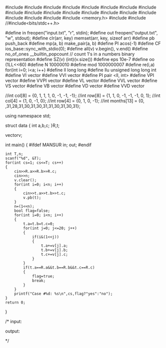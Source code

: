 


#include <cstring>
#include <vector>
#include <list>
#include <map>
#include <set>
#include <deque>
#include <stack>
#include <bitset>
#include <algorithm>
#include <functional>
#include <numeric>
#include <utility>
#include <sstream>
#include <iostream>
#include <iomanip>
#include <cstdio>
#include <cmath>
#include <cstdlib>
#include <ctime>
#include <memory.h>
#include <cassert>
#include <queue>
//#include<bits/stdc++.h>

#define in freopen("input.txt", "r", stdin);
#define out freopen("output.txt", "w", stdout);
#define clr(arr, key) memset(arr, key, sizeof arr)
#define pb push_back
#define mp(a, b) make_pair(a, b)
#define PI acos(-1)
#define CF ios_base::sync_with_stdio(0);
#define all(v) v.begin(), v.end()
#define no_of_ones __builtin_popcount // count 1's in a numbers binary representation
#define SZ(v) (int)(v.size())
#define eps 10e-7
#define oo (1LL<<60)
#define N 10000010
#define mod 1000000007
#define re(i,a) for(int i=0; i<a; i++)
#define ll long long
#define llu unsigned long long int
#define VI  vector <int>
#define VVI  vector <VI>
#define PI  pair <ll, int>
#define VPI  vector <PI>
#define VVPI  vector <VPI>
#define VL  vector <ll>
#define VVL  vector <VL>
#define VS  vector <string>
#define VB  vector <bool>
#define VD  vector <long double>
#define VVD  vector <VD>

//int col[8] = {0, 1, 1, 1, 0, -1, -1, -1};
//int row[8] = {1, 1, 0, -1, -1, -1, 0, 1};
//int col[4] = {1, 0, -1, 0};
//int row[4] = {0, 1, 0, -1};
//int months[13] = {0, ,31,28,31,30,31,30,31,31,30,31,30,31};

using namespace std;


struct data
{
    int a,b,c;
}R,t;

vector<data>v;

int main()
{
#ifdef MANSUR
        in;
        out;
#endif

    int T,n;
    scanf("%d", &T);
    for(int cs=1; cs<=T; cs++)
    {
        cin>>R.a>>R.b>>R.c;
        cin>>n;
        v.clear();
        for(int i=0; i<n; i++)
        {
            cin>>t.a>>t.b>>t.c;
            v.pb(t);
        }
        n=(1<<n);
        bool flag=false;
        for(int i=0; i<n; i++)
        {
            t.a=t.b=t.c=0;
            for(int j=0; j<=20; j++)
            {
                if(i&(1<<j))
                {
                    t.a+=v[j].a;
                    t.b+=v[j].b;
                    t.c+=v[j].c;
                }
            }
            if(t.a==R.a&&t.b==R.b&&t.c==R.c)
            {
                flag=true;
                break;
            }
        }
        printf("Case #%d: %s\n",cs,flag?"yes":"no");
    }
    return 0;
}


/*
input:


output:

*/
